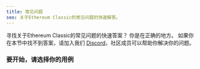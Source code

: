```yaml
---
title: 常见问题
seo: 关于Ethereum Classic的常见问题的快速解答。
---
```


寻找关于Ethereum Classic的常见问题的快速答案？ 你是在正确的地方。 如果你在本节中找不到答案，请加入我们 [Discord](https://ethereumclassic.org/discord)，社区成员可以帮助你解决你的问题。

### 要开始，请选择你的用例
